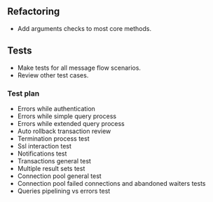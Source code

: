 ## Refactoring
* Add arguments checks to most core methods.

## Tests
* Make tests for all message flow scenarios.
* Review other test cases.

### Test plan
* Errors while authentication
* Errors while simple query process
* Errors while extended query process
* Auto rollback transaction review
* Termination process test
* Ssl interaction test
* Notifications test
* Transactions general test
* Multiple result sets test
* Connection pool general test
* Connection pool failed connections and abandoned waiters tests
* Queries pipelining vs errors test
